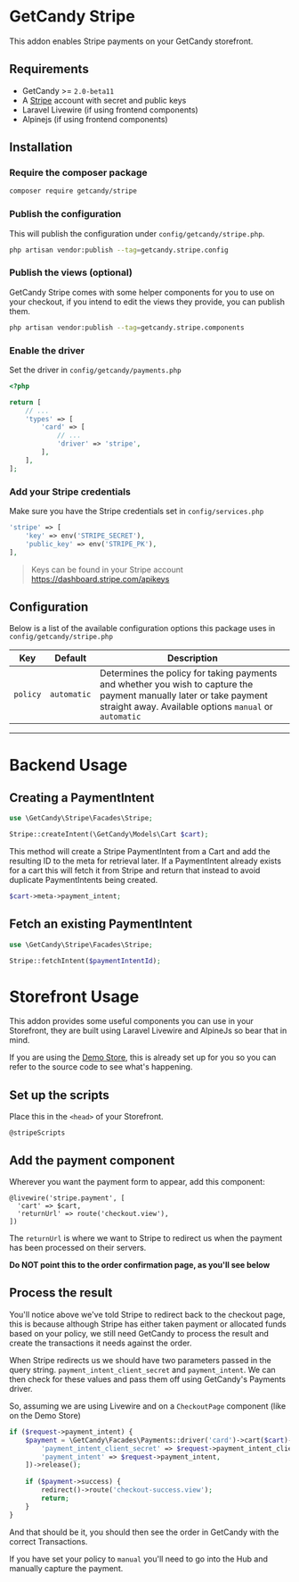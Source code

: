 # GetCandy Stripe

This addon enables Stripe payments on your GetCandy storefront.

## Requirements

- GetCandy >= `2.0-beta11`
- A [Stripe](http://stripe.com/) account with secret and public keys
- Laravel Livewire (if using frontend components)
- Alpinejs (if using frontend components)

## Installation

### Require the composer package

```sh
composer require getcandy/stripe
```

### Publish the configuration

This will publish the configuration under `config/getcandy/stripe.php`.

```sh
php artisan vendor:publish --tag=getcandy.stripe.config
```

### Publish the views (optional)

GetCandy Stripe comes with some helper components for you to use on your checkout, if you intend to edit the views they provide, you can publish them.

```sh
php artisan vendor:publish --tag=getcandy.stripe.components
```

### Enable the driver

Set the driver in `config/getcandy/payments.php`

```php
<?php

return [
    // ...
    'types' => [
        'card' => [
            // ...
            'driver' => 'stripe',
        ],
    ],
];
```

### Add your Stripe credentials

Make sure you have the Stripe credentials set in `config/services.php`

```php
'stripe' => [
    'key' => env('STRIPE_SECRET'),
    'public_key' => env('STRIPE_PK'),
],
```

> Keys can be found in your Stripe account https://dashboard.stripe.com/apikeys 

## Configuration

Below is a list of the available configuration options this package uses in `config/getcandy/stripe.php`

| Key | Default | Description |
| --- | --- | --- |
| `policy` | `automatic` | Determines the policy for taking payments and whether you wish to capture the payment manually later or take payment straight away. Available options `manual` or `automatic` |

---

# Backend Usage

## Creating a PaymentIntent

```php
use \GetCandy\Stripe\Facades\Stripe;

Stripe::createIntent(\GetCandy\Models\Cart $cart);
```

This method will create a Stripe PaymentIntent from a Cart and add the resulting ID to the meta for retrieval later. If a PaymentIntent already exists for a cart this will fetch it from Stripe and return that instead to avoid duplicate PaymentIntents being created.

```php
$cart->meta->payment_intent;
```

## Fetch an existing PaymentIntent

```php
use \GetCandy\Stripe\Facades\Stripe;

Stripe::fetchIntent($paymentIntentId);
```

# Storefront Usage

This addon provides some useful components you can use in your Storefront, they are built using Laravel Livewire and AlpineJs so bear that in mind.

If you are using the [Demo Store](https://github.com/getcandy/demo-store), this is already set up for you so you can refer to the source code to see what's happening.

## Set up the scripts

Place this in the `<head>` of your Storefront.

```blade
@stripeScripts
```

## Add the payment component

Wherever you want the payment form to appear, add this component:

```blade
@livewire('stripe.payment', [
  'cart' => $cart,
  'returnUrl' => route('checkout.view'),
])
```

The `returnUrl` is where we want to Stripe to redirect us when the payment has been processed on their servers. 

**Do NOT point this to the order confirmation page, as you'll see below**

## Process the result

You'll notice above we've told Stripe to redirect back to the checkout page, this is because although Stripe has either taken payment or allocated funds based on your policy, we still need GetCandy to process the result and create the transactions it needs against the order.

When Stripe redirects us we should have two parameters passed in the query string. `payment_intent_client_secret` and `payment_intent`. We can then check for these values and pass them off using GetCandy's Payments driver.

So, assuming we are using Livewire and on a `CheckoutPage` component (like on the Demo Store)

```php
if ($request->payment_intent) {
    $payment = \GetCandy\Facades\Payments::driver('card')->cart($cart)->withData([
        'payment_intent_client_secret' => $request->payment_intent_client_secret,
        'payment_intent' => $request->payment_intent,
    ])->release();
    
    if ($payment->success) {
        redirect()->route('checkout-success.view');
        return;
    }
}

```

And that should be it, you should then see the order in GetCandy with the correct Transactions.

If you have set your policy to `manual` you'll need to go into the Hub and manually capture the payment.
